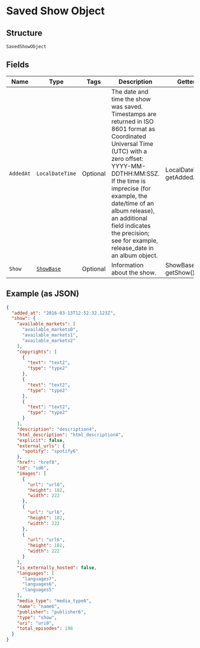 
# Saved Show Object

## Structure

`SavedShowObject`

## Fields

| Name | Type | Tags | Description | Getter | Setter |
|  --- | --- | --- | --- | --- | --- |
| `AddedAt` | `LocalDateTime` | Optional | The date and time the show was saved.<br>Timestamps are returned in ISO 8601 format as Coordinated Universal Time (UTC) with a zero offset: YYYY-MM-DDTHH:MM:SSZ.<br>If the time is imprecise (for example, the date/time of an album release), an additional field indicates the precision; see for example, release_date in an album object. | LocalDateTime getAddedAt() | setAddedAt(LocalDateTime addedAt) |
| `Show` | [`ShowBase`](../../doc/models/show-base.md) | Optional | Information about the show. | ShowBase getShow() | setShow(ShowBase show) |

## Example (as JSON)

```json
{
  "added_at": "2016-03-13T12:52:32.123Z",
  "show": {
    "available_markets": [
      "available_markets0",
      "available_markets1",
      "available_markets2"
    ],
    "copyrights": [
      {
        "text": "text2",
        "type": "type2"
      },
      {
        "text": "text2",
        "type": "type2"
      },
      {
        "text": "text2",
        "type": "type2"
      }
    ],
    "description": "description4",
    "html_description": "html_description4",
    "explicit": false,
    "external_urls": {
      "spotify": "spotify6"
    },
    "href": "href8",
    "id": "id6",
    "images": [
      {
        "url": "url6",
        "height": 182,
        "width": 222
      },
      {
        "url": "url6",
        "height": 182,
        "width": 222
      },
      {
        "url": "url6",
        "height": 182,
        "width": 222
      }
    ],
    "is_externally_hosted": false,
    "languages": [
      "languages7",
      "languages6",
      "languages5"
    ],
    "media_type": "media_type6",
    "name": "name6",
    "publisher": "publisher6",
    "type": "show",
    "uri": "uri0",
    "total_episodes": 198
  }
}
```

